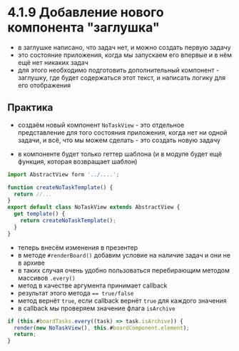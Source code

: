 # 4.1.9 Добавление нового компонента "заглушка"

- в заглушке написано, что задач нет, и можно создать первую задачу
- это состояние приложения, когда мы запускаем его впервые и в нём ещё нет никаких задач
- для этого необходимо подготовить дополнительный компонент - заглушку, где будет содержаться этот текст, и написать логику для его отображения

## Практика

- создаём новый компонент `NoTaskView` - это отдельное представление для того состояния приложения, когда нет ни одной задачи, и всё, что мы можем сделать - это создать новую задачу

- в компоненте будет только геттер шаблона (и в модуле будет ещё функция, которая возвращает шаблон)

```js
import AbstractView form '../....';

function createNoTaskTemplate() {
  return //...
}
export default class NoTaskView extends AbstractView {
  get template() {
    return createNoTaskTemplate();
  }
}
```

- теперь внесём изменения в презентер
- в методе `#renderBoard()` добавим условие на наличие задач и они не в архиве
- в таких случая очень удобно пользоваться перебирающим методом массивов `.every()`
- метод в качестве аргумента принимает callback
- результат этого метода `== true/false`
- метод вернёт `true`, если callback вернёт `true` для каждого значения
- в callback мы проверяем значение флага `isArchive`

```js
if (this.#boardTasks.every((task) => task.isArchive)) {
  render(new NoTaskView(), this.#boardComponent.element);
  return;
}
```
